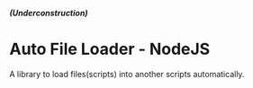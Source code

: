 ***(Underconstruction)***
# Auto File Loader - NodeJS 
 A library to load files(scripts) into another scripts automatically.

